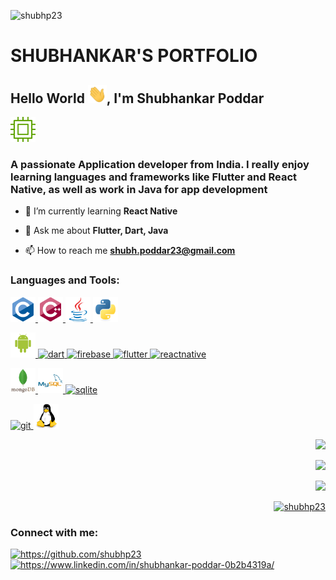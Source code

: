 
<p align="left"> <img src="https://komarev.com/ghpvc/?username=shubhp23&label=Profile%20views&color=0e75b6&style=flat" alt="shubhp23" /> </p>

# SHUBHANKAR'S PORTFOLIO

<h2>Hello World <img src="https://github.com/sunanda35/sunanda35/blob/master/assets/hi.gif?raw=true" width="30px">, I'm Shubhankar Poddar</h2> <a href='https://docs.github.com/en/developers'><img src='https://raw.githubusercontent.com/acervenky/animated-github-badges/master/assets/devbadge.gif' width='40' height='40'></a> 
<h3>A passionate Application developer from India. I really enjoy learning languages and frameworks like Flutter and React Native, as well as work in Java for app development</h3>



- 🌱 I’m currently learning **React Native**

- 💬 Ask me about **Flutter, Dart, Java**

- 📫 How to reach me **shubh.poddar23@gmail.com**

<h3 align="left">Languages and Tools:</h3>
<p align="left"> <a href="https://www.cprogramming.com/" target="_blank"> <img src="https://raw.githubusercontent.com/devicons/devicon/master/icons/c/c-original.svg" alt="c" width="40" height="40"/> </a> <a href="https://www.w3schools.com/cpp/" target="_blank"> <img src="https://raw.githubusercontent.com/devicons/devicon/master/icons/cplusplus/cplusplus-original.svg" alt="cplusplus" width="40" height="40"/> </a> <a href="https://www.java.com" target="_blank"> <img src="https://raw.githubusercontent.com/devicons/devicon/master/icons/java/java-original.svg" alt="java" width="40" height="40"/> </a> <a href="https://www.python.org" target="_blank"> <img src="https://raw.githubusercontent.com/devicons/devicon/master/icons/python/python-original.svg" alt="python" width="40" height="40"/> </a> </p>
<p align="left"> <a href="https://developer.android.com" target="_blank"> <img src="https://raw.githubusercontent.com/devicons/devicon/master/icons/android/android-original-wordmark.svg" alt="android" width="40" height="40"/> </a> <a href="https://dart.dev" target="_blank"> <img src="https://www.vectorlogo.zone/logos/dartlang/dartlang-icon.svg" alt="dart" width="40" height="40"/> </a> <a href="https://firebase.google.com/" target="_blank"> <img src="https://www.vectorlogo.zone/logos/firebase/firebase-icon.svg" alt="firebase" width="40" height="40"/> </a> <a href="https://flutter.dev" target="_blank"> <img src="https://www.vectorlogo.zone/logos/flutterio/flutterio-icon.svg" alt="flutter" width="40" height="40"/> </a> <a href="https://reactnative.dev/" target="_blank"> <img src="https://reactnative.dev/img/header_logo.svg" alt="reactnative" width="40" height="40"/> </a> </p>
<p align="left"> <a href="https://www.mongodb.com/" target="_blank"> <img src="https://raw.githubusercontent.com/devicons/devicon/master/icons/mongodb/mongodb-original-wordmark.svg" alt="mongodb" width="40" height="40"/> </a> <a href="https://www.mysql.com/" target="_blank"> <img src="https://raw.githubusercontent.com/devicons/devicon/master/icons/mysql/mysql-original-wordmark.svg" alt="mysql" width="40" height="40"/> </a> <a href="https://www.sqlite.org/" target="_blank"> <img src="https://www.vectorlogo.zone/logos/sqlite/sqlite-icon.svg" alt="sqlite" width="40" height="40"/> </a> </p>
<p align="left"> <a href="https://git-scm.com/" target="_blank"> <img src="https://www.vectorlogo.zone/logos/git-scm/git-scm-icon.svg" alt="git" width="40" height="40"/> </a> <a href="https://www.linux.org/" target="_blank"> <img src="https://raw.githubusercontent.com/devicons/devicon/master/icons/linux/linux-original.svg" alt="linux" width="40" height="40"/> </a> </p>
  





<p align="right"><img src="https://github-readme-stats.vercel.app/api/top-langs/?username=ShubhP23&&show_icons=true&title_color=ffffff&icon_color=daf7dc&text_color=bb2acf&bg_color=171717"></p> 
 
<p align="right"><img src="https://github-readme-stats.vercel.app/api?username=ShubhP23&&show_icons=true&title_color=ffffff&icon_color=daf7dc&text_color=bb2acf&bg_color=171717"></p> 

<p align="right"><img src="https://github-readme-streak-stats.herokuapp.com/?user=ShubhP23&&show_icons=true&title_color=ffffff&icon_color=daf7dc&text_color=bb2acf&bg_color=171717"></p> 

<p align="right"> <a href="https://github.com/ryo-ma/github-profile-trophy"><img src="https://github-profile-trophy.vercel.app/?username=shubhp23" alt="shubhp23" /></a> </p>

<h3>Connect with me:</h3>
<p>
<a href="https://dev.to/https://github.com/shubhp23" target="blank"><img  src="https://cdn.jsdelivr.net/npm/simple-icons@3.0.1/icons/dev-dot-to.svg" alt="https://github.com/shubhp23" height="30" width="40" /></a>
<a href="https://linkedin.com/in/https://www.linkedin.com/in/shubhankar-poddar-0b2b4319a/" target="blank"><img  src="https://raw.githubusercontent.com/rahuldkjain/github-profile-readme-generator/master/src/images/icons/Social/linked-in-alt.svg" alt="https://www.linkedin.com/in/shubhankar-poddar-0b2b4319a/" height="30" width="40" /></a>
</p>

